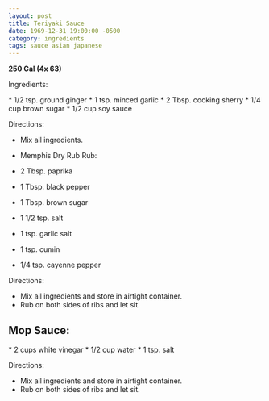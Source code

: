 ```yaml
---
layout: post
title: Teriyaki Sauce
date: 1969-12-31 19:00:00 -0500
category: ingredients
tags: sauce asian japanese
---
```

<b>250 Cal (4x 63)</b>
<p>Ingredients:</p>
* 1/2 tsp. ground ginger
* 1 tsp. minced garlic
* 2 Tbsp. cooking sherry
* 1/4 cup brown sugar
* 1/2 cup soy sauce

<p>Directions:</p>

* Mix all ingredients.

* Memphis Dry Rub Rub:
* 2 Tbsp. paprika
* 1 Tbsp. black pepper
* 1 Tbsp. brown sugar
* 1 1/2 tsp. salt
* 1 tsp. garlic salt
* 1 tsp. cumin
* 1/4 tsp. cayenne pepper

<p>Directions:</p>

* Mix all ingredients and store in airtight container.
* Rub on both sides of ribs and let sit.

<h2>Mop Sauce:</h2>
* 2 cups white vinegar
* 1/2 cup water
* 1 tsp. salt

<p>Directions:</p>

* Mix all ingredients and store in airtight container.
* Rub on both sides of ribs and let sit.

